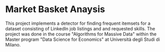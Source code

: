# Market Basket Anaysis

This project implements a detector for finding frequent itemsets for a dataset consisting of LinkedIn job listings and and requested skills. The project was done in the course "Algorithms for Massive Data" within the Master program "Data Science for Economics" at Università degli Studi di Milano.
